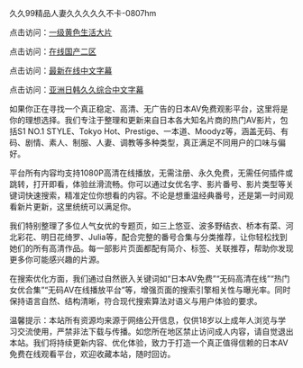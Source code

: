 久久99精品人妻久久久久久不卡-0807hm

点击访问：<a href="https://heiliaoxwd5i8.pages.dev">一级黄色生活大片</a>

点击访问：<a href="https://heiliaoll4qsx.pages.dev">在线国产二区</a>

点击访问：<a href="https://heiliaoow5kzm.pages.dev">最新在线中文字幕</a>

点击访问：<a href="https://heiliaowt0d7p.pages.dev">亚洲日韩久久综合中文字幕</a>


如果你正在寻找一个真正稳定、高清、无广告的日本AV免费观影平台，这里将是你的理想选择。我们专注于整理和更新来自日本各大知名片商的热门AV影片，包括S1 NO.1 STYLE、Tokyo Hot、Prestige、一本道、Moodyz等，涵盖无码、有码、剧情、素人、制服、人妻、调教等多种类型，真正满足不同用户的口味与偏好。

平台所有内容均支持1080P高清在线播放，无需注册、永久免费，无需任何插件或跳转，打开即看，体验丝滑流畅。你可以通过女优名字、影片番号、影片类型等关键词快速搜索，精准定位你想看的内容。不论是想重温经典番号，还是第一时间观看新片更新，这里统统可以满足你。

我们特别整理了多位人气女优的专题页，如三上悠亚、波多野结衣、桥本有菜、河北彩花、明日花绮罗、Julia等，配合完整的番号合集与分类推荐，让你轻松找到她们的所有高清作品。每一部影片页面都配有简介、标签、关联推荐，帮助你发现更多你可能感兴趣的片源。

在搜索优化方面，我们通过自然嵌入关键词如“日本AV免费”“无码高清在线”“热门女优合集”“无码AV在线播放平台”等，增强页面的搜索引擎相关性与曝光率。同时保持语言自然、结构清晰，符合现代搜索算法对语义与用户体验的要求。

温馨提示：本站所有资源均来源于网络公开信息，仅供18岁以上成年人浏览与学习交流使用，严禁非法下载与传播。如您所在地区禁止访问成人内容，请自觉退出本站。我们将持续更新内容、优化体验，致力于打造一个真正值得信赖的日本AV免费在线观看平台，欢迎收藏本站，随时回访。


<span style="display:none;">[Canonical link](https://github.com/dd64069/66325 ）</span>
